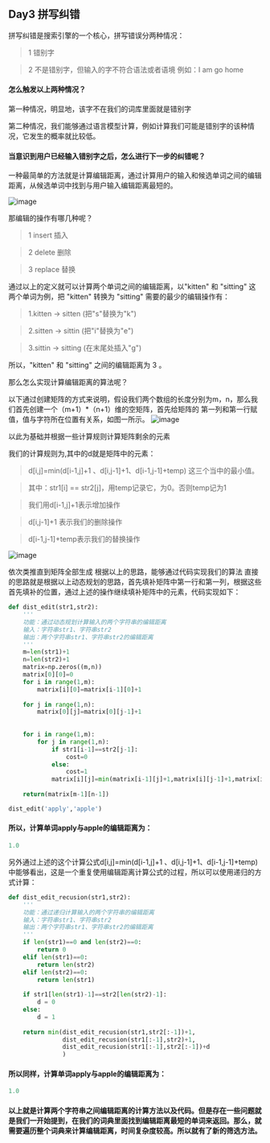 ## Day3 拼写纠错
拼写纠错是搜索引擎的一个核心，拼写错误分两种情况：
> 1 错别字

> 2 不是错别字，但输入的字不符合语法或者语境 例如：I am go home

#### 怎么触发以上两种情况？
第一种情况，明显地，该字不在我们的词库里面就是错别字

第二种情况，我们能够通过语言模型计算，例如计算我们可能是错别字的该种情况，它发生的概率就比较低。

#### 当意识到用户已经输入错别字之后，怎么进行下一步的纠错呢？

一种最简单的方法就是计算编辑距离，通过计算用户的输入和候选单词之间的编辑距离，从候选单词中找到与用户输入编辑距离最短的。

![image](https://github.com/XueRenJing/Python-NLP-LEARNING/raw/master/edit_distance.png)

那编辑的操作有哪几种呢？
>1 insert 插入

>2 delete 删除

>3 replace 替换

通过以上的定义就可以计算两个单词之间的编辑距离，以"kitten" 和 "sitting" 这两个单词为例，把 "kitten" 转换为 "sitting" 需要的最少的编辑操作有：
>1.kitten → sitten (把"s"替换为"k")

>2.sitten → sittin (把"i"替换为"e")

>3.sittin → sitting (在末尾处插入"g")

所以，"kitten" 和 "sitting" 之间的编辑距离为 3 。

那么怎么实现计算编辑距离的算法呢？


以下通过创建矩阵的方式来说明，假设我们两个数组的长度分别为m，n，那么我们首先创建一个（m+1）*（n+1）维的空矩阵，首先给矩阵的
第一列和第一行赋值，值与字符所在位置有关系，如图一所示。
![image](https://github.com/XueRenJing/Python-NLP-LEARNING/raw/master/pictures/编辑距离一.png)

以此为基础并根据一些计算规则计算矩阵剩余的元素

我们的计算规则为,其中的d就是矩阵中的元素：
>d[i,j]=min(d[i-1,j]+1 、d[i,j-1]+1、d[i-1,j-1]+temp) 这三个当中的最小值。

>其中：str1[i] == str2[j]，用temp记录它，为0。否则temp记为1

>我们用d[i-1,j]+1表示增加操作

>d[i,j-1]+1 表示我们的删除操作

>d[i-1,j-1]+temp表示我们的替换操作

![image](https://github.com/XueRenJing/Python-NLP-LEARNING/raw/master/pictures/编辑距离二.png)

依次类推直到矩阵全部生成
根据以上的思路，能够通过代码实现我们的算法
直接的思路就是根据以上动态规划的思路，首先填补矩阵中第一行和第一列，根据这些首先填补的位置，通过上述的操作继续填补矩阵中的元素，代码实现如下：
```python
def dist_edit(str1,str2):
    '''
    功能：通过动态规划计算输入的两个字符串的编辑距离
    输入：字符串str1、字符串str2
    输出：两个字符串str1、字符串str2的编辑距离
    '''
    m=len(str1)+1
    n=len(str2)+1
    matrix=np.zeros((m,n))
    matrix[0][0]=0
    for i in range(1,m):
        matrix[i][0]=matrix[i-1][0]+1
        
    for j in range(1,n):
        matrix[0][j]=matrix[0][j-1]+1
        
        
    for i in range(1,m):
        for j in range(1,n):
            if str1[i-1]==str2[j-1]:
                cost=0
            else:
                cost=1
            matrix[i][j]=min(matrix[i-1][j]+1,matrix[i][j-1]+1,matrix[i-1][j-1]+cost)
        
    return(matrix[m-1][n-1])

dist_edit('apply','apple')
```

 #### 所以，计算单词apply与apple的编辑距离为：
 ```python
 1.0
 ```

另外通过上述的这个计算公式d[i,j]=min(d[i-1,j]+1 、d[i,j-1]+1、d[i-1,j-1]+temp)
中能够看出，这是一个重复使用编辑距离计算公式的过程，所以可以使用递归的方式计算：

```python
def dist_edit_recusion(str1,str2):
    '''
    功能：通过递归计算输入的两个字符串的编辑距离
    输入：字符串str1、字符串str2
    输出：两个字符串str1、字符串str2的编辑距离
    '''
    if len(str1)==0 and len(str2)==0:
        return 0
    elif len(str1)==0:
        return len(str2)
    elif len(str2)==0:
        return len(str1)
    
    if str1[len(str1)-1]==str2[len(str2)-1]:
        d = 0
    else:
        d = 1
    
    return min(dist_edit_recusion(str1,str2[:-1])+1,
               dist_edit_recusion(str1[:-1],str2)+1,
               dist_edit_recusion(str1[:-1],str2[:-1])+d
               )

```

 #### 所以同样，计算单词apply与apple的编辑距离为：
 ```python
 1.0
 ```

 #### 以上就是计算两个字符串之间编辑距离的计算方法以及代码。但是存在一些问题就是我们一开始提到，在我们的词典里面找到编辑距离最短的单词来返回。那么，就需要遍历整个词典来计算编辑距离，时间复杂度较高。所以就有了新的筛选方法。

